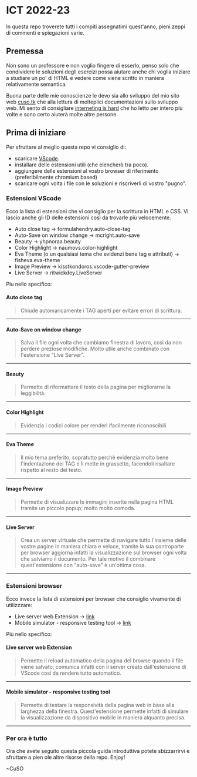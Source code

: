 # ICT 2022-23

In questa repo troverete tutti i compiti assegnatimi quest'anno, pieni zeppi di commenti e spiegazioni varie.

## Premessa

Non sono un professore e non voglio fingere di esserlo, penso solo che condividere le soluzioni degli esercizi possa aiutare anche chi voglia iniziare a studiare un po' di HTML e vedere come viene scritto in maniera relativamente semantica.

Buona parte delle mie conoscienze le devo sia allo sviluppo del mio sito web [cuso.tk](https://cuso.tk) che alla lettura di molteplici documentazioni sullo sviluppo web. Mi sento di consigliare [interneting is hard](https://www.internetingishard.com/) che ho letto per intero più volte e sono certo aiuterà molte altre persone.

## Prima di iniziare

Per sfruttare al meglio questa repo vi consiglio di:

- scaricare [VScode](https://code.visualstudio.com/Download).
- installare delle estensioni utili (che elencherò tra poco).
- aggiungere delle estensioni al vostro browser di riferimento (preferibilmente chromium based)
- scaricare ogni volta i file con le soluzioni e riscriverli di vostro "pugno".

### Estensioni VScode

Ecco la lista di estensioni che vi consiglio per la scrittura in HTML e CSS.
Vi lascio anche gli ID delle estensioni così da trovarle più velocemente.

- Auto close tag -> formulahendry.auto-close-tag
- Auto-Save on window change -> mcright.auto-save
- Beauty -> yhpnoraa.beauty
- Color Highlight -> naumovs.color-highlight
- Eva Theme (o un qualsiasi tema che evidenzi bene tag e attributi) -> fisheva.eva-theme
- Image Preview -> kisstkondoros.vscode-gutter-preview
- Live Server -> ritwickdey.LiveServer

Piu nello specifico:

#### Auto close tag

>Chiude automaricamente i TAG aperti per evitare errori di scrittura.

---

#### Auto-Save on window change

>Salva il file ogni volta che cambiamo finestra di lavoro, così da non perdere preziose modifiche. Molto utile anche combinato con l'estensione "Live Server".

---

#### Beauty

>Permette di riformattare il testo della pagina per migliorarne la leggibilità.

---

#### Color Highlight

> Evidenzia i codici colore per renderl ifacilmente riconoscibili.

---

#### Eva Theme

>Il mio tema preferito, sopratutto perchè evidenzia molto bene l'indentazione dei TAG e li mette in grassetto, facendoli risaltare rispetto al resto del testo.

---

#### Image Preview

>Permette di visualizzare le immagini inserite nella pagina HTML tramite un piccolo popup; molto molto comoda.

---

#### Live Server

>Crea un server virtuale che permette di navigare tutto l'insieme delle vostre pagine in maniera chiara e veloce, tramite la sua controparte per browser aggiorna infatti la visualizzazione sul browser ogni volta che salviamo il documento. Per tale motivo il combinare quest'estensione con "auto-save" è un'ottima cosa.

---

### Estensioni browser

Ecco invece la lista di estensioni per browser che consiglio vivamente di utilizzzare:

- Live server web Extension -> [link](https://chrome.google.com/webstore/detail/live-server-web-extension/fiegdmejfepffgpnejdinekhfieaogmj)
- Mobile simulator - responsive testing tool -> [link](https://chrome.google.com/webstore/detail/mobile-simulator-responsi/ckejmhbmlajgoklhgbapkiccekfoccmk)
  
Più nello specifico:

#### Live server web Extension

>Permette il reload automatico della pagina del browse quando il file viene salvato; comunica infatti con il server creato dall'estensione di VScode così da rendere tutto automatico.

---

#### Mobile simulator - responsive testing tool

>Permette di testare la responsività della pagina web in base alla larghezza della finestra. Quest'estensione permette infatti di simulare la visualizzazione da dispositivo mobile in maniera alquanto precisa.

---

### Per ora è tutto

Ora che avete seguito questa piccola guida introduttiva potete sbizzarrirvi e sfruttare a pien ole altre risorse della repo.
Enjoy!

~CuSO
